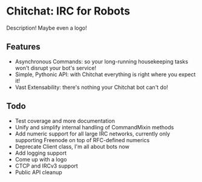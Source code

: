 # Chitchat: IRC for Robots
Description! Maybe even a logo!

## Features
- Asynchronous Commands: so your long-running housekeeping tasks won't disrupt your bot's service!
- Simple, Pythonic API: with Chitchat everything is right where you expect it!
- Vast Extensability: there's nothing your Chitchat bot can't do!

## Todo
- Test coverage and more documentation
- Unify and simplify internal handling of CommandMixin methods
- Add numeric support for all large IRC networks, currently only supporting Freenode on top of RFC-defined numerics
- Deprecate Client class, I'm all about bots now
- Add logging support
- Come up with a logo
- CTCP and IRCv3 support
- Public API cleanup
